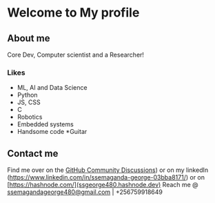 
# Welcome to My profile

## About me
 Core Dev, Computer scientist and a Researcher! 

### Likes
* ML, AI and Data Science
* Python
* JS, CSS
* C
* Robotics
* Embedded systems
* Handsome code
*Guitar

## Contact me
Find me over on the [GitHub Community Discussions](https://github.com/Ssemaganda-George)) or on my linkedIn (https://www.linkedin.com/in/ssemaganda-george-03bba8171/) or on
 [https://hashnode.com/](ssgeorge480.hashnode.dev)
Reach me @ ssemagandageorge480@gmail.com | +256759918649


<!---
Ssemaganda-George/Ssemaganda-George is a ✨ special ✨ repository because its `README.md` (this file) appears on your GitHub profile.
You can click the Preview link to take a look at your changes.
--->
